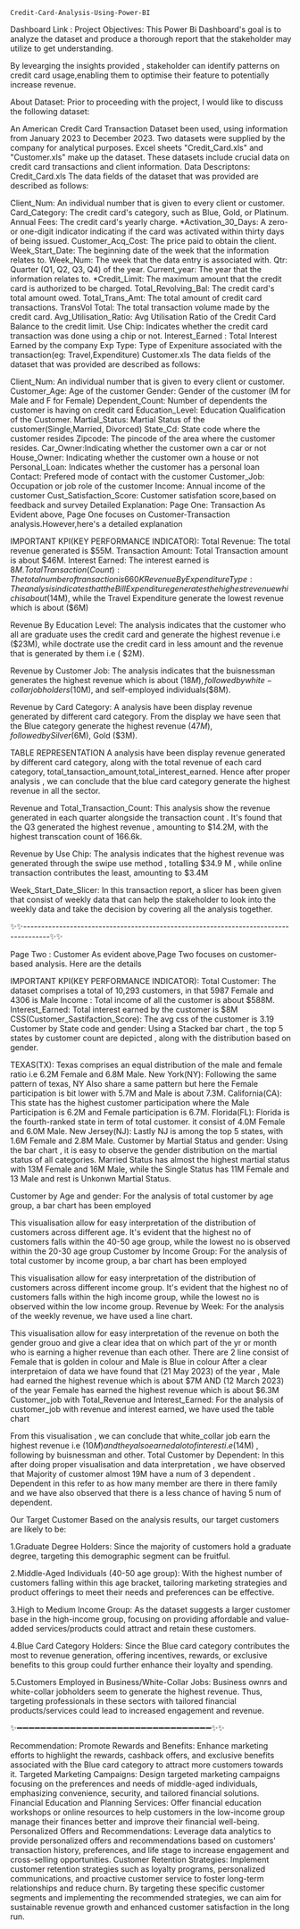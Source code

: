 `Credit-Card-Analysis-Using-Power-BI`

Dashboard Link :
Project Objectives:
This Power Bi Dashboard's goal is to analyze the dataset and produce a thorough report that the stakeholder may utilize to get understanding.

By levearging the insights provided , stakeholder can identify patterns on credit card usage,enabling them to optimise their feature to potentially increase revenue.

About Dataset:
Prior to proceeding with the project, I would like to discuss the following dataset:

An American Credit Card Transaction Dataset been used, using information from January 2023 to December 2023.
Two datasets were supplied by the company for analytical purposes. Excel sheets "Credit_Card.xls" and "Customer.xls" make up the dataset. These datasets include crucial data on credit card transactions and client information.
Data Descriptons:
Credit_Card.xls
The data fields of the dataset that was provided are described as follows:

Client_Num: An individual number that is given to every client or customer.
Card_Category: The credit card's category, such as Blue, Gold, or Platinum.
Annual Fees: The credit card's yearly charge. *Activation_30_Days: A zero-or one-digit indicator indicating if the card was activated within thirty days of being issued.
Customer_Acq_Cost: The price paid to obtain the client.
Week_Start_Date: The beginning date of the week that the information relates to.
Week_Num: The week that the data entry is associated with.
Qtr: Quarter (Q1, Q2, Q3, Q4) of the year.
Current_year: The year that the information relates to. *Credit_Limit: The maximum amount that the credit card is authorized to be charged.
Total_Revolving_Bal: The credit card's total amount owed.
Total_Trans_Amt: The total amount of credit card transactions.
TransVol Total: The total transaction volume made by the credit card.
Avg_Utilisation_Ratio: Avg Utilisation Ratio of the Credit Card Balance to the credit limit.
Use Chip: Indicates whether the credit card transaction was done using a chip or not.
Interest_Earned : Total Interest Earned by the company
Exp Type: Type of Expeniture associated with the transaction(eg: Travel,Expenditure)
Customer.xls
The data fields of the dataset that was provided are described as follows:

Client_Num: An individual number that is given to every client or customer.
Customer_Age: Age of the customer
Gender: Gender of the customer (M for Male and F for Female)
Dependent_Count: Number of dependents the customer is having on credit card
Education_Level: Education Qualification of the Customer.
Martial_Status: Martial Status of the customer(Single,Married, Divorced)
State_Cd: State code where the customer resides
Zipcode: The pincode of the area where the customer resides.
Car_Owner:Indicating whether the customer own a car or not
House_Owner: Indicating whether the customer own a house or not
Personal_Loan: Indicates whether the customer has a personal loan
Contact: Prefered mode of contact with the customer
Customer_Job: Occupation or job role of the customer
Income: Annual income of the customer
Cust_Satisfaction_Score: Customer satisfation score,based on feedback and survey
Detailed Explanation:
Page One: Transaction
As Evident above, Page One focuses on Customer-Transaction analysis.However,here's a detailed explanation

IMPORTANT KPI(KEY PERFORMANCE INDICATOR):
Total Revenue: The total revenue generated is $55M.
Transaction Amount: Total Transaction amount is about $46M.
Interest Earned: The interest earned is $8M.
Total Transaction(Count): The total number of transaction is 660K
Revenue By Expenditure Type:
The analysis indicates that the Bill Expenditure generates the highest revenue which is about ($14M), while the Travel Expenditure generate the lowest revenue which is about ($6M)

Revenue By Education Level:
The analysis indicates that the customer who all are graduate uses the credit card and generate the highest revenue i.e ($23M), while doctrate use the credit card in less amount and the revenue that is generated by them i.e ( $2M).

Revenue by Customer Job:
The analysis indicates that the buisnessman generates the highest revenue which is about ($18M) , followed by white-collar jobholders($10M), and self-employed individuals($8M).

Revenue by Card Category:
A analysis have been display revenue generated by different card category. From the display we have seen that the Blue category generate the highest revenue ($47M), followed by Silver ($6M), Gold ($3M).

TABLE REPRESENTATION
A analysis have been display revenue generated by different card category, along with the total revenue of each card category, total_tansaction_amount,total_interest_earned. Hence after proper analysis , we can conclude that the blue card category generate the highest revenue in all the sector.

Revenue and Total_Transaction_Count:
This analysis show the revenue generated in each quarter alongside the transaction count . It's found that the Q3 generated the highest revenue , amounting to $14.2M, with the highest transcation count of 166.6k.

Revenue by Use Chip:
The analysis indicates that the highest revenue was generated through the swipe use method , totalling $34.9 M , while online transaction contributes the least, amounting to $3.4M

Week_Start_Date_Slicer:
In this transaction report, a slicer has been given that consist of weekly data that can help the stakeholder to look into the weekly data and take the decision by covering all the analysis together.

✨✨-------------------------------------------------------------------------------------✨✨

Page Two : Customer
As evident above,Page Two focuses on customer-based analysis. Here are the details

IMPORTANT KPI(KEY PERFORMANCE INDICATOR):
Total Customer: The dataset comprises a total of 10,293 customers, in that 5987 Female and 4306 is Male
Income : Total income of all the customer is about $588M.
Interest_Earned: Total interest earned by the customer is $8M
CSS(Customer_Sastifaction_Score): The avg css of the customer is 3.19
Customer by State code and gender:
Using a Stacked bar chart , the top 5 states by customer count are depicted , along with the distribution based on gender.

TEXAS(TX): Texas comprises an equal distribution of the male and female ratio i.e 6.2M Female and 6.8M Male.
New York(NY): Following the same pattern of texas, NY Also share a same pattern but here the Female participation is bit lower with 5.7M and Male is about 7.3M.
California(CA): This state has the highest customer participation where the Male Participation is 6.2M and Female participation is 6.7M.
Florida(FL): Florida is the fourth-ranked state in term of total customer. it consist of 4.0M Female and 6.0M Male.
New Jersey(NJ): Lastly NJ is among the top 5 states, with 1.6M Female and 2.8M Male.
Customer by Martial Status and gender:
Using the bar chart , it is easy to observe the gender distribution on the martial status of all categories. Married Status has almost the highest martial status with 13M Female and 16M Male, while the Single Status has 11M Female and 13 Male and rest is Unkonwn Martial Status.

Customer by Age and gender:
For the analysis of total customer by age group, a bar chart has been employed

This visualisation allow for easy interpretation of the distribution of customers across different age. It's evident that the highest no of customers falls within the 40-50 age group, while the lowest no is observed within the 20-30 age group
Customer by Income Group:
For the analysis of total customer by income group, a bar chart has been employed

This visualisation allow for easy interpretation of the distribution of customers across different income group. It's evident that the highest no of customers falls within the high income group, while the lowest no is observed within the low income group.
Revenue by Week:
For the analysis of the weekly revenue, we have used a line chart.

This visualisation allow for easy interpretation of the revenue on both the gender grouo and give a clear idea that on which part of the yr or month who is earning a higher revenue than each other.
There are 2 line consist of Female that is golden in colour and Male is Blue in colour
After a clear interpretaion of data we have found that (21 May 2023) of the year , Male had earned the highest revenue which is about $7M AND (12 March 2023) of the year Female has earned the highest revenue which is about $6.3M
Customer_job with Total_Revenue and Interest_Earned:
For the analysis of customer_job with revenue and interest earned, we have used the table chart

From this visualisation , we can conclude that white_collar job earn the highest revenue i.e ($10M) and they also earned a lot of interest i.e($14M) , following by buisnessman and other.
Total Customer by Dependent:
In this after doing proper visualisation and data interpretation , we have observed that Majority of customer almost 19M have a num of 3 dependent . Dependent in this refer to as how many member are there in there family and we have also observed that there is a less chance of having 5 num of dependent.

Our Target Customer
Based on the analysis results, our target customers are likely to be:

1.Graduate Degree Holders: Since the majority of customers hold a graduate degree, targeting this demographic segment can be fruitful.

2.Middle-Aged Individuals (40-50 age group): With the highest number of customers falling within this age bracket, tailoring marketing strategies and product offerings to meet their needs and preferences can be effective.

3.High to Medium Income Group: As the dataset suggests a larger customer base in the high-income group, focusing on providing affordable and value-added services/products could attract and retain these customers.

4.Blue Card Category Holders: Since the Blue card category contributes the most to revenue generation, offering incentives, rewards, or exclusive benefits to this group could further enhance their loyalty and spending.

5.Customers Employed in Business/White-Collar Jobs: Business ownrs and white-collar jobholders seem to generate the highest revenue. Thus, targeting professionals in these sectors with tailored financial products/services could lead to increased engagement and revenue.

✨➖➖➖➖➖➖➖➖➖➖➖➖➖➖➖➖➖➖➖➖➖➖➖➖➖➖➖➖➖➖➖➖➖✨✨

Recommendation:
Promote Rewards and Benefits: Enhance marketing efforts to highlight the rewards, cashback offers, and exclusive benefits associated with the Blue card category to attract more customers towards it.
Targeted Marketing Campaigns: Design targeted marketing campaigns focusing on the preferences and needs of middle-aged individuals, emphasizing convenience, security, and tailored financial solutions.
Financial Education and Planning Services: Offer financial education workshops or online resources to help customers in the low-income group manage their finances better and improve their financial well-being.
Personalized Offers and Recommendations: Leverage data analytics to provide personalized offers and recommendations based on customers' transaction history, preferences, and life stage to increase engagement and cross-selling opportunities.
Customer Retention Strategies: Implement customer retention strategies such as loyalty programs, personalized communications, and proactive customer service to foster long-term relationships and reduce churn.
By targeting these specific customer segments and implementing the recommended strategies, we can aim for sustainable revenue growth and enhanced customer satisfaction in the long run.
